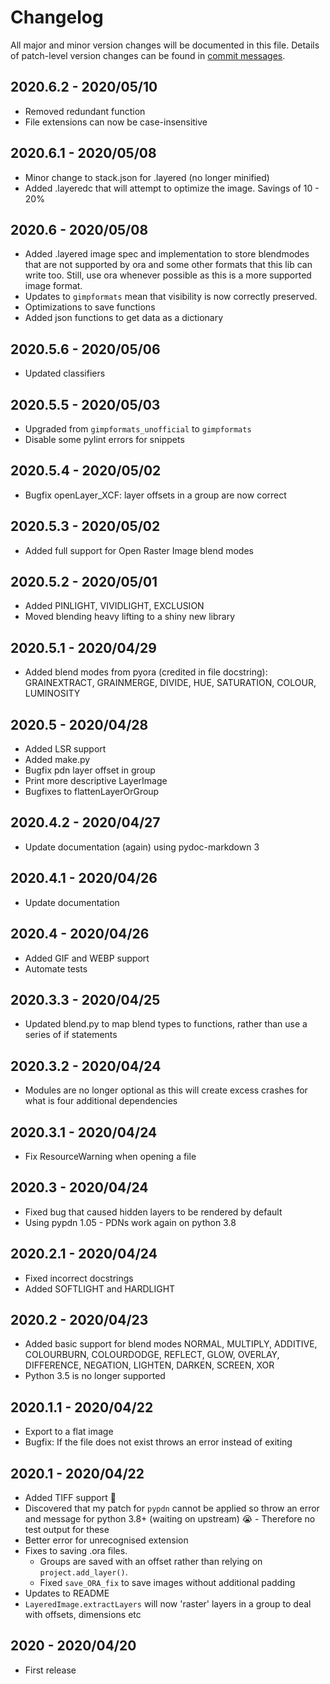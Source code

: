 # Changelog
All major and minor version changes will be documented in this file. Details of
patch-level version changes can be found in [commit messages](../../commits/master).

## 2020.6.2 - 2020/05/10
- Removed redundant function
- File extensions can now be case-insensitive

## 2020.6.1 - 2020/05/08
- Minor change to stack.json for .layered (no longer minified)
- Added .layeredc that will attempt to optimize the image. Savings of 10 - 20%

## 2020.6 - 2020/05/08
- Added .layered image spec and implementation to store blendmodes that are
  not supported by ora and some other formats that this lib can write too.
  Still, use ora whenever possible as this is a more supported image format.
- Updates to `gimpformats` mean that visibility is now correctly preserved.
- Optimizations to save functions
- Added json functions to get data as a dictionary

## 2020.5.6 - 2020/05/06
- Updated classifiers

## 2020.5.5 - 2020/05/03
- Upgraded from `gimpformats_unofficial` to `gimpformats`
- Disable some pylint errors for snippets

## 2020.5.4 - 2020/05/02
- Bugfix openLayer_XCF: layer offsets in a group are now correct

## 2020.5.3 - 2020/05/02
- Added full support for Open Raster Image blend modes

## 2020.5.2 - 2020/05/01
- Added PINLIGHT, VIVIDLIGHT, EXCLUSION
- Moved blending heavy lifting to a shiny new library

## 2020.5.1 - 2020/04/29
- Added blend modes from pyora (credited in file docstring): GRAINEXTRACT,
GRAINMERGE, DIVIDE, HUE, SATURATION, COLOUR, LUMINOSITY

## 2020.5 - 2020/04/28
- Added LSR support
- Added make.py
- Bugfix pdn layer offset in group
- Print more descriptive LayerImage
- Bugfixes to flattenLayerOrGroup

## 2020.4.2 - 2020/04/27
- Update documentation (again) using pydoc-markdown 3

## 2020.4.1 - 2020/04/26
- Update documentation

## 2020.4 - 2020/04/26
- Added GIF and WEBP support
- Automate tests

## 2020.3.3 - 2020/04/25
- Updated blend.py to map blend types to functions, rather than use a series of
if statements

## 2020.3.2 - 2020/04/24
- Modules are no longer optional as this will create excess crashes for what is
four additional dependencies

## 2020.3.1 - 2020/04/24
- Fix ResourceWarning when opening a file

## 2020.3 - 2020/04/24
- Fixed bug that caused hidden layers to be rendered by default
- Using pypdn 1.05 - PDNs work again on python 3.8

## 2020.2.1 - 2020/04/24
- Fixed incorrect docstrings
- Added SOFTLIGHT and HARDLIGHT

## 2020.2 - 2020/04/23
- Added basic support for blend modes NORMAL, MULTIPLY, ADDITIVE, COLOURBURN,
COLOURDODGE, REFLECT, GLOW, OVERLAY, DIFFERENCE, NEGATION, LIGHTEN, DARKEN,
SCREEN, XOR
- Python 3.5 is no longer supported

## 2020.1.1 - 2020/04/22
- Export to a flat image
- Bugfix: If the file does not exist throws an error instead of exiting

## 2020.1 - 2020/04/22
- Added TIFF support 🎉
- Discovered that my patch for `pypdn` cannot be applied so throw an error and
message for python 3.8+ (waiting on upstream) 😭 - Therefore no test output for
these
- Better error for unrecognised extension
- Fixes to saving .ora files.
	- Groups are saved with an offset rather than relying on `project.add_layer()`.
	- Fixed `save_ORA_fix` to save images without additional padding
- Updates to README
- `LayeredImage.extractLayers` will now 'raster' layers in a group to deal with
offsets, dimensions etc

## 2020 - 2020/04/20
- First release
